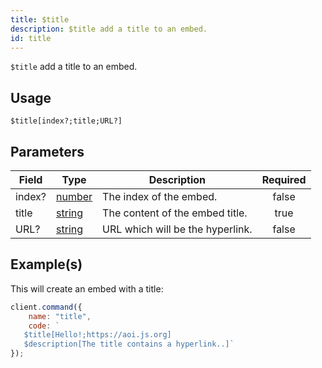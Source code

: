 ```yaml
---
title: $title
description: $title add a title to an embed.
id: title
---
```


`$title` add a title to an embed.

## Usage

```aoi
$title[index?;title;URL?]
```

## Parameters

| Field  | Type                                                                                              | Description                      | Required |
| ------ | ------------------------------------------------------------------------------------------------- | -------------------------------- | :------: |
| index? | [number](https://developer.mozilla.org/en-US/docs/Web/JavaScript/Reference/Global_Objects/Number) | The index of the embed.          |  false   |
| title  | [string](https://developer.mozilla.org/en-US/docs/Web/JavaScript/Reference/Global_Objects/String) | The content of the embed title.  |   true   |
| URL?   | [string](https://developer.mozilla.org/en-US/docs/Web/JavaScript/Reference/Global_Objects/String) | URL which will be the hyperlink. |  false   |

## Example(s)

This will create an embed with a title:

```javascript
client.command({
    name: "title",
    code: `
   $title[Hello!;https://aoi.js.org]
   $description[The title contains a hyperlink..]`
});
```
